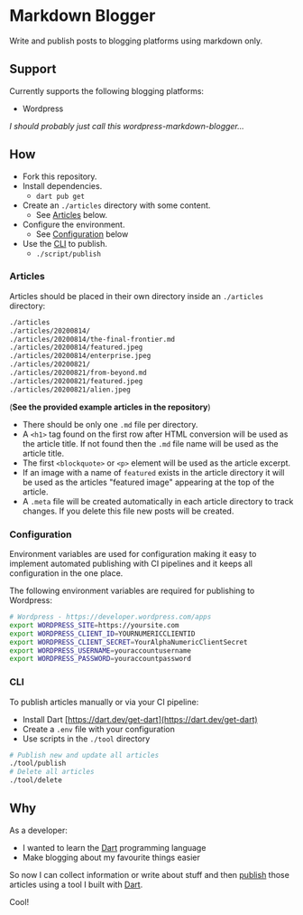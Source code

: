 # Markdown Blogger

Write and publish posts to blogging platforms using markdown only.

## Support

Currently supports the following blogging platforms:

* Wordpress

_I should probably just call this wordpress-markdown-blogger..._

## How

* Fork this repository.
* Install dependencies.
  * `dart pub get`
* Create an `./articles` directory with some content.
  * See [Articles](#articles) below.
* Configure the environment.
  * See [Configuration](#configuration) below
* Use the [CLI](#cli) to publish.
  * `./script/publish`

### Articles

Articles should be placed in their own directory inside an `./articles` directory:

```bash
./articles
./articles/20200814/
./articles/20200814/the-final-frontier.md
./articles/20200814/featured.jpeg
./articles/20200814/enterprise.jpeg
./articles/20200821/
./articles/20200821/from-beyond.md
./articles/20200821/featured.jpeg
./articles/20200821/alien.jpeg
```

(__See the provided example articles in the repository__)

* There should be only one `.md` file per directory.
* A `<h1>` tag found on the first row after HTML conversion will be used as the article title. If not found then the `.md` file name will be used as the article title.
* The first `<blockquote>` or `<p>` element will be used as the article excerpt.
* If an image with a name of `featured` exists in the article directory it will be used as the articles "featured image" appearing at the top of the article.
* A `.meta` file will be created automatically in each article directory to track changes. If you delete this file new posts will be created.

### Configuration

Environment variables are used for configuration making it easy to implement automated publishing with CI pipelines and it keeps all configuration in the one place.

The following environment variables are required for publishing to Wordpress:

```bash
# Wordpress - https://developer.wordpress.com/apps
export WORDPRESS_SITE=https://yoursite.com
export WORDPRESS_CLIENT_ID=YOURNUMERICCLIENTID
export WORDPRESS_CLIENT_SECRET=YourAlphaNumericClientSecret
export WORDPRESS_USERNAME=youraccountusername
export WORDPRESS_PASSWORD=youraccountpassword
```

### CLI

To publish articles manually or via your CI pipeline:

* Install Dart [https://dart.dev/get-dart](https://dart.dev/get-dart)
* Create a `.env` file with your configuration
* Use scripts in the `./tool` directory

```bash
# Publish new and update all articles
./tool/publish
# Delete all articles
./tool/delete
```

## Why

As a developer:

* I wanted to learn the [Dart](https://dart.dev/guides) programming language
* Make blogging about my favourite things easier

So now I can collect information or write about stuff and then [publish](https://alienspaces.com) those articles using a tool I built with [Dart](https://dart.dev/guides).

Cool!

